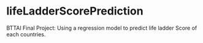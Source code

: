 # lifeLadderScorePrediction
BTTAI Final Project: Using a regression model to predict life ladder Score of each countries.
